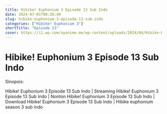 ```yaml
---
title: Hibike! Euphonium 3 Episode 13 Sub Indo
date: 2024-07-01T00:26:49
slug: hibike-euphonium-3-episode-13-sub-indo
categories: ["Hibike! Euphonium 3"]
shortTitle: "Episode 13"
cover: https://i1.wp.com/ayanime.me/wp-content/uploads/2024/04/Hibike-Euphonium-3-1-768x1085-1.jpg
---
```


# Hibike! Euphonium 3 Episode 13 Sub Indo

<iframe-loader iframe-src1="https://play.ayanime.me/include/fluidplayer/fluidplayer.php?VideoSrc1=https%3A%2F%2Fdrive.google.com%2Ffile%2Fd%2F12NzVln0pWW9oZzWihlQ_zTjYDapnw0nq%2Fpreview&VideoType1=video%2Fmp4&VideoQuality1=480p&VideoSrc2=https%3A%2F%2Fdrive.google.com%2Ffile%2Fd%2F1Xq_1_nLo2bb73URlIyOY4Ii2lddT4ltN%2Fpreview&VideoType2=video%2Fmp4&VideoQuality2=720p&VideoSrc3=https%3A%2F%2Fdrive.google.com%2Ffile%2Fd%2F1V_NFuSd8wB36GSFLg5GNB3TJtu51Es2X%2Fpreview&VideoType3=video%2Fmp4&VideoQuality3=1080p&VideoSrc4=&VideoType4=&VideoQuality4=&VideoPoster=&VideoTrack1=&kind1=&srclang1=&label1=&default1=&VideoTrack2=&kind2=&srclang2=&label2=&default2=&player=fluid+player&server=Drive+API&api=&width=100%25&height=100%25" iframe-src2="https://drive.google.com/file/d/1V_NFuSd8wB36GSFLg5GNB3TJtu51Es2X/preview"></iframe-loader>

Sinopsis:
<p>Hibike! Euphonium 3 Episode 13 Sub Indo | Streaming Hibike! Euphonium 3 Episode 13 Sub Indo | Nonton Hibike! Euphonium 3 Episode 13 Sub Indo | Download Hibike! Euphonium 3 Episode 13 Sub Indo | Hibike euphonium season 3 sub indo</p>


